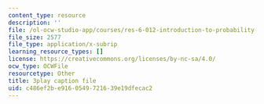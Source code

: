 ```yaml
---
content_type: resource
description: ''
file: /ol-ocw-studio-app/courses/res-6-012-introduction-to-probability-spring-2018/c486ef2be9160549721639e19dfecac2_zc6PfijY8_s.srt
file_size: 2577
file_type: application/x-subrip
learning_resource_types: []
license: https://creativecommons.org/licenses/by-nc-sa/4.0/
ocw_type: OCWFile
resourcetype: Other
title: 3play caption file
uid: c486ef2b-e916-0549-7216-39e19dfecac2
---
```

